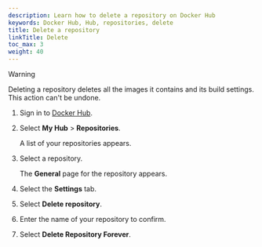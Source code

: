 ```yaml
---
description: Learn how to delete a repository on Docker Hub
keywords: Docker Hub, Hub, repositories, delete
title: Delete a repository
linkTitle: Delete
toc_max: 3
weight: 40
---
```


> [!WARNING]
>
> Deleting a repository deletes all the images it contains and its build
> settings. This action can't be undone.

1. Sign in to [Docker Hub](https://hub.docker.com).
2. Select **My Hub** > **Repositories**.

   A list of your repositories appears.

3. Select a repository.

   The **General** page for the repository appears.

4. Select the **Settings** tab.
5. Select **Delete repository**.
6. Enter the name of your repository to confirm.
7. Select **Delete Repository Forever**.